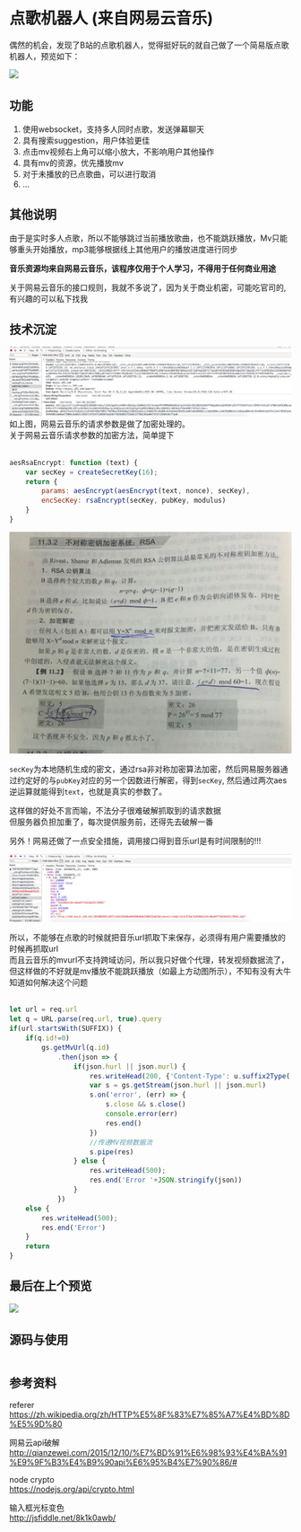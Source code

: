 # 点歌机器人 (来自网易云音乐) 

偶然的机会，发现了B站的点歌机器人，觉得挺好玩的就自己做了一个简易版点歌机器人，预览如下：

![](/upload/gif1.gif)

## 功能

1. 使用websocket，支持多人同时点歌，发送弹幕聊天
2. 具有搜索suggestion，用户体验更佳
3. 点击mv视频右上角可以缩小放大，不影响用户其他操作
4. 具有mv的资源，优先播放mv
5. 对于未播放的已点歌曲，可以进行取消
6. ...

## 其他说明

由于是实时多人点歌，所以不能够跳过当前播放歌曲，也不能跳跃播放，Mv只能够重头开始播放，mp3能够根据线上其他用户的播放进度进行同步

**音乐资源均来自网易云音乐，该程序仅用于个人学习，不得用于任何商业用途**

关于网易云音乐的接口规则，我就不多说了，因为关于商业机密，可能吃官司的,有兴趣的可以私下找我

## 技术沉淀

![ClipboardImage](/upload/1471696540554.png)
如上图，网易云音乐的请求参数是做了加密处理的。  
关于网易云音乐请求参数的加密方法，简单提下
```js

aesRsaEncrypt: function (text) {
    var secKey = createSecretKey(16);
    return {
        params: aesEncrypt(aesEncrypt(text, nonce), secKey),
        encSecKey: rsaEncrypt(secKey, pubKey, modulus)
    }
}
```

![ClipboardImage](/upload/1471697286239.png)

`secKey`为本地随机生成的密文，通过rsa非对称加密算法加密，然后网易服务器通过约定好的与`pubKey`对应的另一个因数进行解密，得到`secKey`, 然后通过两次aes逆运算就能得到`text`，也就是真实的参数了。  

这样做的好处不言而喻，不法分子很难破解抓取到的请求数据  
但服务器负担加重了，每次提供服务前，还得先去破解一番

另外！网易还做了一点安全措施，调用接口得到音乐url是有时间限制的!!!

![ClipboardImage](/upload/1471697765689.png)

所以，不能够在点歌的时候就把音乐url抓取下来保存，必须得有用户需要播放的时候再抓取url  
而且云音乐的mvurl不支持跨域访问，所以我只好做个代理，转发视频数据流了，但这样做的不好就是mv播放不能跳跃播放（如最上方动图所示），不知有没有大牛知道如何解决这个问题

```javascript

let url = req.url
let q = URL.parse(req.url, true).query
if(url.startsWith(SUFFIX)) {
    if(q.id!=0)
        gs.getMvUrl(q.id)
            .then(json => {
                if(json.hurl || json.murl) {
                    res.writeHead(200, {'Content-Type': u.suffix2Type('mp4')});
                    var s = gs.getStream(json.hurl || json.murl)
                    s.on('error', (err) => {
                        s.close && s.close()
                        console.error(err)
                        res.end()
                    })
                    //传递MV视频数据流
                    s.pipe(res)
                } else {
                    res.writeHead(500);
                    res.end('Error '+JSON.stringify(json))
                }
            })
    else {
        res.writeHead(500);
        res.end('Error')
    }
    return
}
```

## 最后在上个预览

![](/upload/gif3.gif)

## 源码与使用

```

```

## 参考资料

referer
https://zh.wikipedia.org/zh/HTTP%E5%8F%83%E7%85%A7%E4%BD%8D%E5%9D%80

网易云api破解
http://qianzewei.com/2015/12/10/%E7%BD%91%E6%98%93%E4%BA%91%E9%9F%B3%E4%B9%90api%E6%95%B4%E7%90%86/#

node crypto  
https://nodejs.org/api/crypto.html

输入框光标变色  
http://jsfiddle.net/8k1k0awb/

